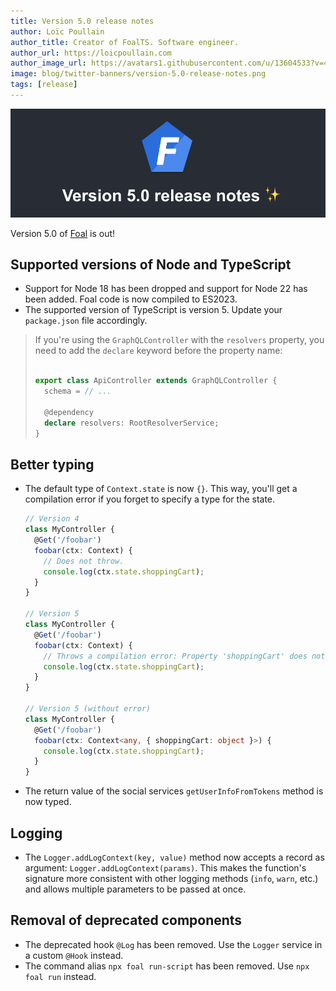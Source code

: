 ```yaml
---
title: Version 5.0 release notes
author: Loïc Poullain
author_title: Creator of FoalTS. Software engineer.
author_url: https://loicpoullain.com
author_image_url: https://avatars1.githubusercontent.com/u/13604533?v=4
image: blog/twitter-banners/version-5.0-release-notes.png
tags: [release]
---
```


![Banner](./assets/version-5.0-is-here/banner.png)

Version 5.0 of [Foal](https://foalts.org/) is out!

<!--truncate-->

## Supported versions of Node and TypeScript

- Support for Node 18 has been dropped and support for Node 22 has been added. Foal code is now compiled to ES2023.
- The supported version of TypeScript is version 5. Update your `package.json` file accordingly.

> If you're using the `GraphQLController` with the `resolvers` property, you need to add the `declare` keyword before the property name:
> ```typescript
> 
> export class ApiController extends GraphQLController {
>   schema = // ...
>
>   @dependency
>   declare resolvers: RootResolverService;
> }
> ```

## Better typing

- The default type of `Context.state` is now `{}`. This way, you'll get a compilation error if you forget to specify a type for the state.

    ```typescript
    // Version 4
    class MyController {
      @Get('/foobar')
      foobar(ctx: Context) {
        // Does not throw.
        console.log(ctx.state.shoppingCart);
      }
    }

    // Version 5
    class MyController {
      @Get('/foobar')
      foobar(ctx: Context) {
        // Throws a compilation error: Property 'shoppingCart' does not exist on type '{}'.ts(2339)
        console.log(ctx.state.shoppingCart);
      }
    }

    // Version 5 (without error)
    class MyController {
      @Get('/foobar')
      foobar(ctx: Context<any, { shoppingCart: object }>) {
        console.log(ctx.state.shoppingCart);
      }
    }

    ```

- The return value of the social services `getUserInfoFromTokens` method is now typed.

## Logging

- The `Logger.addLogContext(key, value)` method now accepts a record as argument: `Logger.addLogContext(params)`. This makes the function's signature more consistent with other logging methods (`info`, `warn`, etc.) and allows multiple parameters to be passed at once.

## Removal of deprecated components

- The deprecated hook `@Log` has been removed. Use the `Logger` service in a custom `@Hook` instead.
- The command alias `npx foal run-script` has been removed. Use `npx foal run` instead.